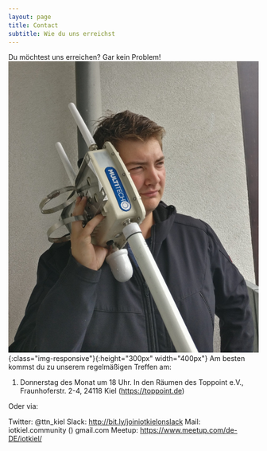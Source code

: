 ```yaml
---
layout: page
title: Contact
subtitle: Wie du uns erreichst
---
```


Du möchtest uns erreichen? Gar kein Problem! 
![contactus](https://github.com/iotkiel/iot-kiel.de/blob/master/img/ContactUsCOPYFHsmall.jpg){:class="img-responsive"}{:height="300px" width="400px"}
Am besten kommst du zu unserem regelmäßigen Treffen am:

1. Donnerstag des Monat um 18 Uhr. In den Räumen des Toppoint e.V., Fraunhoferstr. 2-4, 24118 Kiel (https://toppoint.de)

Oder via:

Twitter: @ttn_kiel
Slack: http://bit.ly/joiniotkielonslack
Mail: iotkiel.community (<a>) gmail.com
Meetup: https://www.meetup.com/de-DE/iotkiel/
